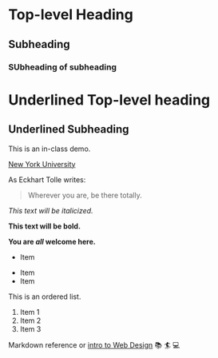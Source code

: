 # Top-level Heading
## Subheading
### SUbheading of subheading

Underlined Top-level heading
============================

Underlined Subheading
----------------------

This is an in-class demo.

[New York University](https://www.nyu.edu/)

As Eckhart Tolle writes:

>Wherever you are, be there totally.

*This text will be italicized.*

**This text will be bold.**

**You are _all_ welcome here.**

- Item
* Item
* Item

This is an ordered list.

1. Item 1
2. Item 2
3. Item 3

Markdown reference or [intro to Web Design](https://cs.nyu.edu/courses/spring21/CSCI-UA.0004-004/) :books: :surfer: :computer: